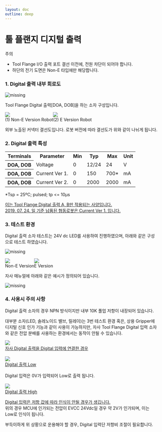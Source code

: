 ```yaml
---
layout: doc
outline: deep
---
```


# 툴 플랜지 디지털 출력

<div class="warning custom-block">
    <p class="custom-block-title">주의</p>
    <ul>
        <li>
            Tool Flange I/O 출력 포트 결선 이전에, 전원 차단이 되어야 합니다.
        </li>
        <li>
            하단의 전기 도면은 Non-E 타입에만 해당합니다.
        </li>
    </ul>
</div>

### 1. Digital 출력 내부 회로도

![missing](/manual/ko/appendix/d-4/1-1.png)

Tool Flange Digital 출력[DOA, DOB]을 하는 소자 구성입니다.

<div style="display: flex;">
    <div>
        <img src="/manual/ko/appendix/d-4/1-2.png" />
        <br>
        <figcaption style="text-align: center;">(1) Non-E Version Robot</figcaption>
    </div>
    <div>
        <img src="/manual/ko/appendix/d-4/1-3.png" />
        <br>
        <figcaption style="text-align: center;">(2) E Version Robot</figcaption>
    </div>
</div>

외부 노출된 커넥터 결선도입니다. 로봇 버전에 따라 결선도가 위와 같이 나뉘게 됩니다.

### 2. Digital 출력 특성

<table>
    <tr>
        <th>Terminals</th>
        <th>Parameter</th>
        <th>Min</th>
        <th>Typ</th>
        <th>Max</th>
        <th>Unit</th>
    </tr>
    <tr>
        <th>DOA, DOB</th>
        <td>Voltage</td>
        <td>0</td>
        <td>12/24</td>
        <td>24</td>
        <td>V</td>
    </tr>
    <tr>
        <th>DOA, DOB</th>
        <td>Current Ver 1.</td>
        <td>0</td>
        <td>150</td>
        <td>700*</td>
        <td>mA</td>
    </tr>
    <tr>
        <th>DOA, DOB</th>
        <td>Current Ver 2.</td>
        <td>0</td>
        <td>2000</td>
        <td>2000</td>
        <td>mA</td>
    </tr>
</table>
*Tsp = 25ºC; pulsed; tp <= 10µs<br>

<u>이는 Tool Flange Digital 출력 A, B만 적용되는 사양입니다.</u><br>
<u>2019. 07. 24. 일 기준 납품된 협동로봇은 Current Ver 1. 입니다.</u>

### 3. 테스트 환경

Digital 출력 소자 테스트는 24V dc LED를 사용하여 진행하였으며, 아래와 같은 구성으로 테스트 하였습니다.

![missing](/manual/ko/appendix/d-4/3-1.png)

<div style="display: flex;">
    <div>
        <img src="/manual/ko/appendix/d-4/3-2.png" />
        <br>
        <figcaption style="text-align: center;">Non-E Version</figcaption>
    </div>
    <div>
        <img src="/manual/ko/appendix/d-4/3-3.png" />
        <br>
        <figcaption style="text-align: center;">E Version</figcaption>
    </div>
</div>

자사 매뉴얼에 아래와 같은 예시가 정의되어 있습니다.

![missing](/manual/ko/appendix/d-4/3-4.png)

### 4. 사용시 주의 사항

Digital 출력 소자의 경우 NPN 방식이지만 내부 10K 풀업 저항이 내장되어 있습니다.<br>

대부분 소자(LED, 솔레노이드 밸브, 릴레이)는 3번 테스트 환경 혹은, 상용 Gripper에 디지털 신호 인가 기능과 같이 사용이 가능하지만, 자사 Tool Flange Digital 입력 소자와 같은 전압 분배를 사용하는 환경에서는 동작이 안될 수 있습니다.

<div class="center-align">
    <img src="/manual/ko/appendix/d-4/4-1.png" />
    <br>
    <figcaption><u>자사 Digital 출력을 Digital 입력에 연결한 경우</u></figcaption>
</div>

<br>

<div class="center-align">
    <img src="/manual/ko/appendix/d-4/4-2.png" />
    <br>
    <figcaption><u>Digital 출력 Low</u></figcaption>
</div>

<br>
Digital 입력은 0V가 입력되어 Low로 출력 됩니다.

<div class="center-align">
    <br>
    <img src="/manual/ko/appendix/d-4/4-3.png" />
    <br>
    <figcaption><u>Digital 출력 High</u></figcaption>
</div>

<u>Digital 입력은 저항 값에 따라 인식이 안될 경우가 생깁니다.</u><br>
위의 경우 MCU에 인가되는 전압이 EVCC 24Vdc일 경우 약 2V가 인가되며, 이는 Low로 인식이 됩니다.<br>

부득이하게 위 상황으로 운용해야 할 경우, Digital 입력단 저항비 조절이 필요합니다.

